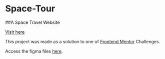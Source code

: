 # Space-Tour
##A Space Travel Website

[Visit here](https://klakshya17.github.io/Space-Tour/)

This project was made as a solution to one of [Frontend Mentor](https://www.frontendmentor.io/challenges) Challenges. 

Access the figma files [here](https://drive.google.com/drive/folders/1wwxMlWV0l7XhryuVvL5kV0aELS09orOa?usp=sharing).
